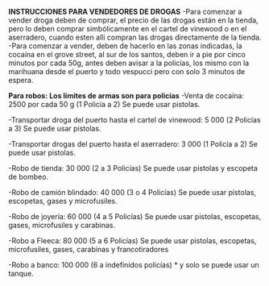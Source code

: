 **INSTRUCCIONES PARA VENDEDORES DE DROGAS**
-Para comenzar a vender droga deben de comprar, el precio de las drogas están en la tienda, pero lo deben comprar simbólicamente en el cartel de vinewood o en el aserradero, cuando esten alli compran las drogas directamente de la tienda.
-Para comenzar a vender, deben de hacerlo en las zonas indicadas, la cocaína en el grove street, al sur de los santos, deben ir a pie por cinco minutos por cada 50g, antes deben avisar a la policías, los mismo con la marihuana desde el puerto y todo vespucci pero con solo 3 minutos de espera.

**Para robos: Los límites de armas son para policias**
-Venta de cocaína: 2500 por cada 50 g (1 Policía a 2) Se puede usar pistolas.

-Transportar droga del puerto hasta el cartel de vinewood: 5 000 (2 Policías a 3)  Se puede usar pistolas.

-Transportar drogas del puerto hasta el aserradero: 3 000 (1 Policía a 2) Se puede usar pistolas.

-Robo de tienda: 30 000 (2 a 3 Policías) Se puede usar pistolas y escopeta de bombeo.

-Robo de camión blindado: 40 000 (3 o 4 Policías) Se puede usar pistolas, escopetas, gases y microfusiles.

-Robo de joyería: 60 000 (4 a 5 Policías) Se puede usar pistolas, escopetas, gases, microfusiles y carabinas.

-Robo a Fleeca: 80 000 (5 a 6 Policías) Se puede usar pistolas, escopetas, microfusiles, gases, carabinas y francotiradores 

-Robo a banco: 100 000 (6 a indefinidos policías) * y solo se puede usar un tanque.
